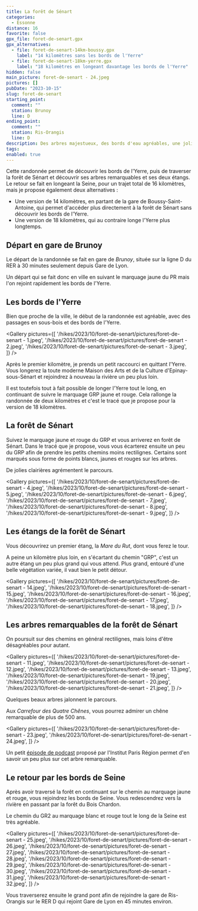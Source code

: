 ```yaml
---
title: La forêt de Sénart
categories:
  - Essonne
distance: 16
favorite: false
gpx_file: foret-de-senart.gpx
gpx_alternatives:
  - file: foret-de-senart-14km-boussy.gpx
    label: "14 kilomètres sans les bords de l'Yerre"
  - file: foret-de-senart-18km-yerre.gpx
    label: "18 kilomètres en longeant davantage les bords de l'Yerre"
hidden: false
main_picture: foret-de-senart - 24.jpeg
pictures: []
pubDate: "2023-10-15"
slug: foret-de-senart
starting_point:
  comment: ""
  station: Brunoy
  line: D
ending_point:
  comment: ""
  station: Ris-Orangis
  line: D
description: Des arbres majestueux, des bords d'eau agréables, une jolie diversité des espèces en forêt… quel joli programme pour cette randonnée de 16 kilomètres en forêt de Sénart ! Je propose également des alternatives de 14 kilomètres et 18 kilomètres.
tags:
enabled: true
---
```


Cette randonnée permet de découvrir les bords de l'Yerre, puis de traverser la forêt de Sénart et découvrir ses arbres remarquables et ses deux étangs. Le retour se fait en longeant la Seine, pour un trajet total de 16 kilomètres, mais je propose également deux alternatives :

- Une version de 14 kilomètres, en partant de la gare de Boussy-Saint-Antoine, qui permet d'accéder plus directement à la forêt de Sénart sans découvrir les bords de l'Yerre.
- Une version de 18 kilomètres, qui au contraire longe l'Yerre plus longtemps.

## Départ en gare de Brunoy

Le départ de la randonnée se fait en gare de _Brunoy_, située sur la ligne D du RER à 30 minutes seulement depuis Gare de Lyon.

Un départ qui se fait donc en ville en suivant le marquage jaune du PR mais l'on rejoint rapidement les bords de l'Yerre.

## Les bords de l'Yerre

Bien que proche de la ville, le début de la randonnée est agréable, avec des passages en sous-bois et des bords de l'Yerre.

<Gallery pictures={[
'/hikes/2023/10/foret-de-senart/pictures/foret-de-senart - 1.jpeg',
'/hikes/2023/10/foret-de-senart/pictures/foret-de-senart - 2.jpeg',
'/hikes/2023/10/foret-de-senart/pictures/foret-de-senart - 3.jpeg',
]} />

Après le premier kilomètre, je prends un petit raccourci en quittant l'Yerre. Vous longerez la toute moderne Maison des Arts et de la Culture d'Epinay-sous-Sénart et rejoindrez à nouveau la rivière un peu plus loin.

Il est toutefois tout à fait possible de longer l'Yerre tout le long, en continuant de suivre le marquage GRP jaune et rouge. Cela rallonge la randonnée de deux kilomètres et c'est le tracé que je propose pour la version de 18 kilomètres.

## La forêt de Sénart

Suivez le marquage jaune et rouge du GRP et vous arriverez en forêt de Sénart.
Dans le tracé que je propose, vous vous écarterez ensuite un peu du GRP afin de prendre les petits chemins moins rectilignes. Certains sont marqués sous forme de points blancs, jaunes et rouges sur les arbres.

De jolies clairières agrémentent le parcours.

<Gallery pictures={[
'/hikes/2023/10/foret-de-senart/pictures/foret-de-senart - 4.jpeg',
'/hikes/2023/10/foret-de-senart/pictures/foret-de-senart - 5.jpeg',
'/hikes/2023/10/foret-de-senart/pictures/foret-de-senart - 6.jpeg',
'/hikes/2023/10/foret-de-senart/pictures/foret-de-senart - 7.jpeg',
'/hikes/2023/10/foret-de-senart/pictures/foret-de-senart - 8.jpeg',
'/hikes/2023/10/foret-de-senart/pictures/foret-de-senart - 9.jpeg',
]} />

## Les étangs de la forêt de Sénart

Vous découvrirez un premier étang, la _Mare du Rut_, dont vous ferez le tour.

<Picture
  src="/hikes/2023/10/foret-de-senart/pictures/foret-de-senart - 10.jpeg"
  caption="La Mare du Rut"
/>

A peine un kilomètre plus loin, en s'écartant du chemin "GRP", c'est un autre étang un peu plus grand qui vous attend. Plus grand, entouré d'une belle végétation variée, il vaut bien le petit détour.

<Gallery pictures={[
'/hikes/2023/10/foret-de-senart/pictures/foret-de-senart - 14.jpeg',
'/hikes/2023/10/foret-de-senart/pictures/foret-de-senart - 15.jpeg',
'/hikes/2023/10/foret-de-senart/pictures/foret-de-senart - 16.jpeg',
'/hikes/2023/10/foret-de-senart/pictures/foret-de-senart - 17.jpeg',
'/hikes/2023/10/foret-de-senart/pictures/foret-de-senart - 18.jpeg',
]} />

## Les arbres remarquables de la forêt de Sénart

On poursuit sur des chemins en général rectilignes, mais loins d'être désagréables pour autant.

<Gallery pictures={[
'/hikes/2023/10/foret-de-senart/pictures/foret-de-senart - 11.jpeg',
'/hikes/2023/10/foret-de-senart/pictures/foret-de-senart - 12.jpeg',
'/hikes/2023/10/foret-de-senart/pictures/foret-de-senart - 13.jpeg',
'/hikes/2023/10/foret-de-senart/pictures/foret-de-senart - 19.jpeg',
'/hikes/2023/10/foret-de-senart/pictures/foret-de-senart - 20.jpeg',
'/hikes/2023/10/foret-de-senart/pictures/foret-de-senart - 21.jpeg',
]} />

Quelques beaux arbres jalonnent le parcours.

<Picture
  src="/hikes/2023/10/foret-de-senart/pictures/foret-de-senart - 22.jpeg"
/>

Aux _Carrefour des Quatre Chênes_, vous pourrez admirer un chêne remarquable de plus de 500 ans.

<Gallery pictures={[
'/hikes/2023/10/foret-de-senart/pictures/foret-de-senart - 23.jpeg',
'/hikes/2023/10/foret-de-senart/pictures/foret-de-senart - 24.jpeg',
]} />

Un petit [épisode de podcast](https://soundcloud.com/institutparisregion/le-chene-de-500-ans-de-la) proposé par l'Institut Paris Région permet d'en savoir un peu plus sur cet arbre remarquable.

## Le retour par les bords de Seine

Après avoir traversé la forêt en continuant sur le chemin au marquage jaune et rouge, vous rejoindrez les bords de Seine. Vous redescendrez vers la rivière en passant par la forêt du Bois Chardon.

Le chemin du GR2 au marquage blanc et rouge tout le long de la Seine est très agréable.

<Gallery pictures={[
'/hikes/2023/10/foret-de-senart/pictures/foret-de-senart - 25.jpeg',
'/hikes/2023/10/foret-de-senart/pictures/foret-de-senart - 26.jpeg',
'/hikes/2023/10/foret-de-senart/pictures/foret-de-senart - 27.jpeg',
'/hikes/2023/10/foret-de-senart/pictures/foret-de-senart - 28.jpeg',
'/hikes/2023/10/foret-de-senart/pictures/foret-de-senart - 29.jpeg',
'/hikes/2023/10/foret-de-senart/pictures/foret-de-senart - 30.jpeg',
'/hikes/2023/10/foret-de-senart/pictures/foret-de-senart - 31.jpeg',
'/hikes/2023/10/foret-de-senart/pictures/foret-de-senart - 32.jpeg',
]} />

Vous traverserez ensuite le grand pont afin de rejoindre la gare de Ris-Orangis sur le RER D qui rejoint Gare de Lyon en 45 minutes environ.

<Picture
  src="/hikes/2023/10/foret-de-senart/pictures/foret-de-senart - 33.jpeg"
  caption="Traversée de la Seine pour rejoindre la gare de Ris-Orangis"
/>
